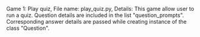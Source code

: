 Game 1: Play quiz,  File name: play_quiz.py,  Details: This game allow user to run a quiz. Question details are included in the list "question_prompts". Corresponding answer details are passed while creating instance of the class "Question".
